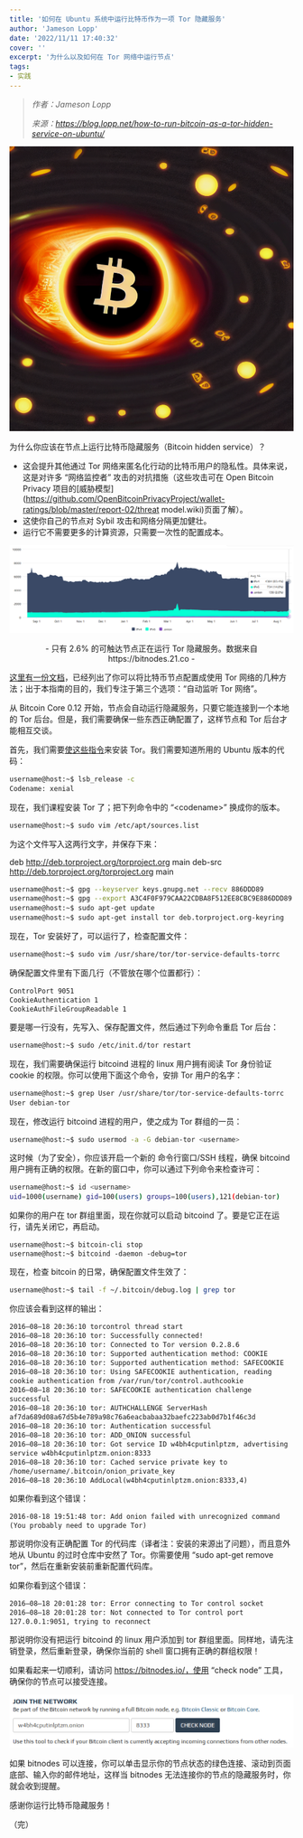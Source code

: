 ```yaml
---
title: '如何在 Ubuntu 系统中运行比特币作为一项 Tor 隐藏服务'
author: 'Jameson Lopp'
date: '2022/11/11 17:40:32'
cover: ''
excerpt: '为什么以及如何在 Tor 网络中运行节点'
tags:
- 实践
---
```



> *作者：Jameson Lopp*
> 
> *来源：<https://blog.lopp.net/how-to-run-bitcoin-as-a-tor-hidden-service-on-ubuntu/>*



![How to Run Bitcoin as a Tor Hidden Service on Ubuntu](../images/how-to-run-bitcoin-as-a-tor-hidden-service-on-ubuntu/ck-hole.png)

为什么你应该在节点上运行比特币隐藏服务（Bitcoin hidden service）？

- 这会提升其他通过 Tor 网络来匿名化行动的比特币用户的隐私性。具体来说，这是对许多 “网络监控者” 攻击的对抗措施（这些攻击可在 Open Bitcoin Privacy 项目的[威胁模型](https://github.com/OpenBitcoinPrivacyProject/wallet-ratings/blob/master/report-02/threat model.wiki)页面了解）。
- 这使你自己的节点对 Sybil 攻击和网络分隔更加健壮。
- 运行它不需要更多的计算资源，只需要一次性的配置成本。

![img](../images/how-to-run-bitcoin-as-a-tor-hidden-service-on-ubuntu/xbxlRvg.png)

<p style="text-align:center">- 只有 2.6% 的可触达节点正在运行 Tor 隐藏服务。数据来自 https://bitnodes.21.co -</p>


[这里有一份文档](https://github.com/bitcoin/bitcoin/blob/master/doc/tor.md)，已经列出了你可以将比特币节点配置成使用 Tor 网络的几种方法；出于本指南的目的，我们专注于第三个选项：“自动监听 Tor 网络”。

从 Bitcoin Core 0.12 开始，节点会自动运行隐藏服务，只要它能连接到一个本地的 Tor 后台。但是，我们需要确保一些东西正确配置了，这样节点和 Tor 后台才能相互交谈。

首先，我们需要[使这些指令](https://www.torproject.org/docs/debian.html.en)来安装 Tor。我们需要知道所用的 Ubuntu 版本的代码：

```bash
username@host:~$ lsb_release -c
Codename: xenial
```

现在，我们课程安装 Tor 了；把下列命令中的 “\<codename>” 换成你的版本。

```sh
username@host:~$ sudo vim /etc/apt/sources.list
```

为这个文件写入这两行文字，并保存下来：

deb http://deb.torproject.org/torproject.org <codename> main
deb-src http://deb.torproject.org/torproject.org <codename> main

```sh
username@host:~$ gpg --keyserver keys.gnupg.net --recv 886DDD89
username@host:~$ gpg --export A3C4F0F979CAA22CDBA8F512EE8CBC9E886DDD89 | sudo apt-key add -
username@host:~$ sudo apt-get update
username@host:~$ sudo apt-get install tor deb.torproject.org-keyring
```

现在，Tor 安装好了，可以运行了，检查配置文件：

```sh
username@host:~$ sudo vim /usr/share/tor/tor-service-defaults-torrc
```

确保配置文件里有下面几行（不管放在哪个位置都行）：

```text
ControlPort 9051
CookieAuthentication 1
CookieAuthFileGroupReadable 1
```

要是哪一行没有，先写入、保存配置文件，然后通过下列命令重启 Tor 后台：

```sh
username@host:~$ sudo /etc/init.d/tor restart
```

现在，我们需要确保运行 bitcoind 进程的 linux 用户拥有阅读 Tor 身份验证 cookie 的权限。你可以使用下面这个命令，安排 Tor 用户的名字：

```sh
username@host:~$ grep User /usr/share/tor/tor-service-defaults-torrc
User debian-tor
```

现在，修改运行 bitcoind 进程的用户，使之成为 Tor 群组的一员：

```sh
username@host:~$ sudo usermod -a -G debian-tor <username>
```

这时候（为了安全），你应该开启一个新的 命令行窗口/SSH 线程，确保 bitcoind 用户拥有正确的权限。在新的窗口中，你可以通过下列命令来检查许可：

```sh
username@host:~$ id <username>
uid=1000(username) gid=100(users) groups=100(users),121(debian-tor)
```

如果你的用户在 tor 群组里面，现在你就可以启动 bitcoind 了。要是它正在运行，请先关闭它，再启动。

```
username@host:~$ bitcoin-cli stop
username@host:~$ bitcoind -daemon -debug=tor
```

现在，检查 bitcoin 的日常，确保配置文件生效了：

```sh
username@host:~$ tail -f ~/.bitcoin/debug.log | grep tor
```

你应该会看到这样的输出：

```text
2016–08–18 20:36:10 torcontrol thread start
2016–08–18 20:36:10 tor: Successfully connected!
2016–08–18 20:36:10 tor: Connected to Tor version 0.2.8.6
2016–08–18 20:36:10 tor: Supported authentication method: COOKIE
2016–08–18 20:36:10 tor: Supported authentication method: SAFECOOKIE
2016–08–18 20:36:10 tor: Using SAFECOOKIE authentication, reading cookie authentication from /var/run/tor/control.authcookie
2016–08–18 20:36:10 tor: SAFECOOKIE authentication challenge successful
2016–08–18 20:36:10 tor: AUTHCHALLENGE ServerHash af7da689d08a67d5b4e789a98c76a6eacbabaa32baefc223ab0d7b1f46c3d
2016–08–18 20:36:10 tor: Authentication successful
2016–08–18 20:36:10 tor: ADD_ONION successful
2016–08–18 20:36:10 tor: Got service ID w4bh4cputinlptzm, advertising service w4bh4cputinlptzm.onion:8333
2016–08–18 20:36:10 tor: Cached service private key to /home/username/.bitcoin/onion_private_key
2016–08–18 20:36:10 AddLocal(w4bh4cputinlptzm.onion:8333,4)
```

如果你看到这个错误：

```text
2016-08-18 19:51:48 tor: Add onion failed with unrecognized command (You probably need to upgrade Tor)
```

那说明你没有正确配置 Tor 的代码库（译者注：安装的来源出了问题），而且意外地从 Ubuntu 的过时仓库中安然了 Tor。你需要使用 “sudo apt-get remove tor”，然后在重新安装前重新配置代码库。

如果你看到这个错误：

```text
2016–08–18 20:01:28 tor: Error connecting to Tor control socket
2016–08–18 20:01:28 tor: Not connected to Tor control port 127.0.0.1:9051, trying to reconnect
```

那说明你没有把运行 bitcoind 的 linux 用户添加到 tor 群组里面。同样地，请先注销登录，然后重新登录，确保你当前的 shell 窗口拥有正确的群组权限！

如果看起来一切顺利，请访问 https://bitnodes.io/，使用 “check node” 工具，确保你的节点可以接受连接。

![img](../images/how-to-run-bitcoin-as-a-tor-hidden-service-on-ubuntu/t-1Io5w.png)

如果 bitnodes 可以连接，你可以单击显示你的节点状态的绿色连接、滚动到页面底部、输入你的邮件地址，这样当 bitnodes 无法连接你的节点的隐藏服务时，你就会收到提醒。

感谢你运行比特币隐藏服务！

（完）